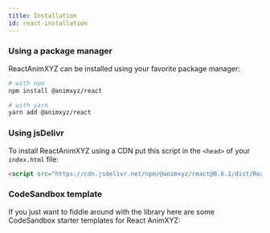 ```yaml
---
title: Installation
id: react-installation
---
```


### Using a package manager

ReactAnimXYZ can be installed using your favorite package manager:

```bash
# with npm
npm install @animxyz/react

# with yarn
yarn add @animxyz/react
```

### Using jsDelivr

To install ReactAnimXYZ using a CDN put this script in the `<head>` of your `index.html` file:

```html
<script src="https://cdn.jsdelivr.net/npm/@animxyz/react@0.6.1/dist/ReactAnimXyz.js"></script>
```

### CodeSandbox template

If you just want to fiddle around with the library here are some CodeSandbox starter templates for React AnimXYZ:

```js codesandbox=animxyz-react?overrideEntry=false&buttonTitle=AnimXYZ%20React%20Template
```